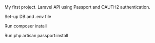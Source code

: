 My first project. Laravel API using Passport and OAUTH2 authentication.

Set-up DB and .env file

Run composer install

Run php artisan passport:install
